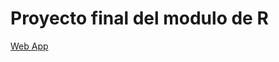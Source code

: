 # Proyecto final del modulo de R

[Web App](https://feeyo3-jorge0matah.shinyapps.io/webAppProyectoFinal/)

